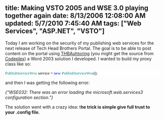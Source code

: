 title: Making VSTO 2005 and WSE 3.0 playing together again
date: 8/13/2006 12:08:00 AM
updated: 5/7/2010 7:45:40 AM
tags: ["Web Services", "ASP.NET", "VSTO"]
---
Today I am working on the security of my publishing web services for the next release of Tech Head Brothers Portal. The goal is to be able to post content on the portal using [THBAuhtoring](http://www.codeplex.com/Wiki/View.aspx?ProjectName=THBAuthoring "THBAuthoring") (you might get the source from [Codeplex](http://www.codeplex.com/ "Codeplex")) a Word 2003 solution I developed. I wanted to build my proxy class like so:

<div style="FONT-SIZE: 10pt; BACKGROUND: white; COLOR: black; FONT-FAMILY: Consolas">


<span style="COLOR: teal">PublishServiceWse</span> service = <span style="COLOR: blue">new</span> <span style="COLOR: teal">PublishServiceWse</span>();
</div>


and then I was getting the following error:

<em>{"WSE032: There was an error loading the microsoft.web.services3 configuration section."}</em>

The solution went with a crazy idea: t<strong>he trick is simple give full trust to your .config file.</strong>
